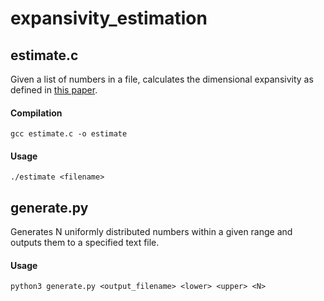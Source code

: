 # expansivity_estimation

## estimate.c

Given a list of numbers in a file, calculates the dimensional expansivity as defined in [this paper](https://people.csail.mit.edu/karger/Papers/neighbor.pdf).

#### Compilation
`gcc estimate.c -o estimate`

#### Usage
`./estimate <filename>`


## generate.py

Generates N uniformly distributed numbers within a given range and outputs them to a specified text file.

#### Usage
`python3 generate.py <output_filename> <lower> <upper> <N>`
